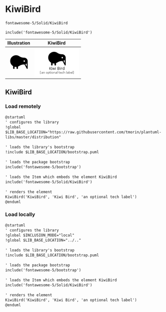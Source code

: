 # KiwiBird


```text
fontawesome-5/Solid/KiwiBird
```

```text
include('fontawesome-5/Solid/KiwiBird')
```



| Illustration | KiwiBird |
| :---: | :---: |
| ![illustration for Illustration](../../fontawesome-5/Solid/KiwiBird.png) | ![illustration for KiwiBird](../../fontawesome-5/Solid/KiwiBird.Local.png) |




## KiwiBird

### Load remotely
```plantuml
@startuml
' configures the library
!global $LIB_BASE_LOCATION="https://raw.githubusercontent.com/tmorin/plantuml-libs/master/distribution"

' loads the library's bootstrap
!include $LIB_BASE_LOCATION/bootstrap.puml

' loads the package bootstrap
include('fontawesome-5/bootstrap')

' loads the Item which embeds the element KiwiBird
include('fontawesome-5/Solid/KiwiBird')

' renders the element
KiwiBird('KiwiBird', 'Kiwi Bird', 'an optional tech label')
@enduml
```

### Load locally
```plantuml
@startuml
' configures the library
!global $INCLUSION_MODE="local"
!global $LIB_BASE_LOCATION="../.."

' loads the library's bootstrap
!include $LIB_BASE_LOCATION/bootstrap.puml

' loads the package bootstrap
include('fontawesome-5/bootstrap')

' loads the Item which embeds the element KiwiBird
include('fontawesome-5/Solid/KiwiBird')

' renders the element
KiwiBird('KiwiBird', 'Kiwi Bird', 'an optional tech label')
@enduml
```

